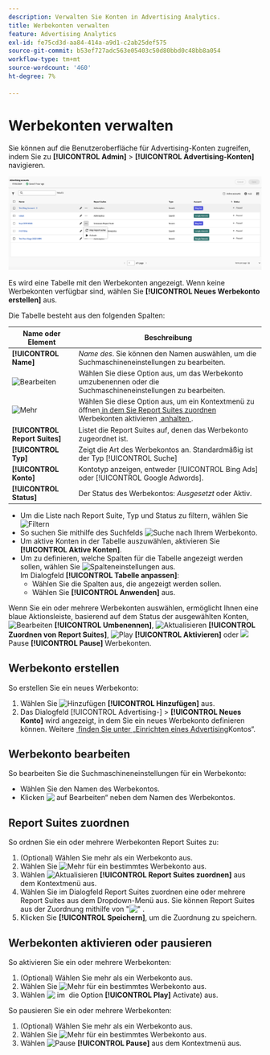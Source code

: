 ```yaml
---
description: Verwalten Sie Konten in Advertising Analytics.
title: Werbekonten verwalten
feature: Advertising Analytics
exl-id: fe75cd3d-aa84-414a-a9d1-c2ab25def575
source-git-commit: b53ef727adc563e05403c50d80bbd0c48bb8a054
workflow-type: tm+mt
source-wordcount: '460'
ht-degree: 7%

---
```


# Werbekonten verwalten

Sie können auf die Benutzeroberfläche für Advertising-Konten zugreifen, indem Sie zu **[!UICONTROL Admin]** > **[!UICONTROL Advertising-Konten]** navigieren.

![Advertising-Konten](assets/manage-ad-accounts.png)

Es wird eine Tabelle mit den Werbekonten angezeigt. Wenn keine Werbekonten verfügbar sind, wählen Sie **[!UICONTROL Neues Werbekonto erstellen]** aus.

Die Tabelle besteht aus den folgenden Spalten:

| Name oder Element | Beschreibung |
|---|---|
| **[!UICONTROL Name]** | *Name des*. Sie können den Namen auswählen, um die Suchmaschineneinstellungen zu bearbeiten. |
| ![Bearbeiten](https://spectrum.adobe.com/static/icons/workflow_18/Smock_Edit_18_N.svg) | Wählen Sie diese Option aus, um das Werbekonto umzubenennen oder die Suchmaschineneinstellungen zu bearbeiten. |
| ![Mehr](https://spectrum.adobe.com/static/icons/workflow_18/Smock_More_18_N.svg) | Wählen Sie diese Option aus, um ein Kontextmenü zu öffnen[&#x200B; in dem Sie Report Suites zuordnen](#map-reporting-suites) Werbekonten aktivieren [&#x200B; anhalten &#x200B;](#activate-or-pause-advertising-accounts). |
| **[!UICONTROL Report Suites]** | Listet die Report Suites auf, denen das Werbekonto zugeordnet ist. |
| **[!UICONTROL Typ]** | Zeigt die Art des Werbekontos an. Standardmäßig ist der Typ [!UICONTROL Suche] |
| **[!UICONTROL Konto]** | Kontotyp anzeigen, entweder [!UICONTROL Bing Ads] oder [!UICONTROL Google Adwords]. |
| **[!UICONTROL Status]** | Der Status des Werbekontos: *Ausgesetzt* oder Aktiv. |


- Um die Liste nach Report Suite, Typ und Status zu filtern, wählen Sie ![Filtern](https://spectrum.adobe.com/static/icons/workflow_18/Smock_Filter_18_N.svg)
- So suchen Sie mithilfe des Suchfelds ![Suche](https://spectrum.adobe.com/static/icons/workflow_18/Smock_Search_18_N.svg) nach Ihrem Werbekonto.
- Um aktive Konten in der Tabelle auszuwählen, aktivieren Sie **[!UICONTROL Aktive Konten]**.
- Um zu definieren, welche Spalten für die Tabelle angezeigt werden sollen, wählen Sie ![Spalteneinstellungen](https://spectrum.adobe.com/static/icons/workflow_18/Smock_ColumnSettings_18_N.svg) aus. <br/>Im Dialogfeld **[!UICONTROL Tabelle anpassen]**:
   - Wählen Sie die Spalten aus, die angezeigt werden sollen.
   - Wählen Sie **[!UICONTROL Anwenden]** aus.

Wenn Sie ein oder mehrere Werbekonten auswählen, ermöglicht Ihnen eine blaue Aktionsleiste, basierend auf dem Status der ausgewählten Konten, ![Bearbeiten](https://spectrum.adobe.com/static/icons/workflow_18/Smock_Edit_18_N.svg) **[!UICONTROL Umbenennen]**, ![Aktualisieren](https://spectrum.adobe.com/static/icons/workflow_18/Smock_Refresh_18_N.svg) **[!UICONTROL Zuordnen von Report Suites]**, ![Play](https://spectrum.adobe.com/static/icons/workflow_18/Smock_Play_18_N.svg) **[!UICONTROL Aktivieren]** oder ![](https://spectrum.adobe.com/static/icons/workflow_18/Smock_Pause_18_N.svg) Pause **[!UICONTROL Pause]** Werbekonten.

## Werbekonto erstellen

So erstellen Sie ein neues Werbekonto:

1. Wählen Sie ![Hinzufügen](https://spectrum.adobe.com/static/icons/workflow_18/Smock_AddCircle_18_N.svg) **[!UICONTROL Hinzufügen]** aus.
1. Das Dialogfeld [!UICONTROL Advertising-] > **[!UICONTROL Neues Konto]** wird angezeigt, in dem Sie ein neues Werbekonto definieren können. Weitere [&#x200B; finden Sie unter „Einrichten eines Advertising](aa-create-ad-account.md)Kontos“.


## Werbekonto bearbeiten

So bearbeiten Sie die Suchmaschineneinstellungen für ein Werbekonto:

- Wählen Sie den Namen des Werbekontos.
- Klicken ![&#x200B; auf &#x200B;](https://spectrum.adobe.com/static/icons/workflow_18/Smock_Edit_18_N.svg)Bearbeiten“ neben dem Namen des Werbekontos.

## Report Suites zuordnen

So ordnen Sie ein oder mehrere Werbekonten Report Suites zu:

1. (Optional) Wählen Sie mehr als ein Werbekonto aus.
1. Wählen Sie ![Mehr](https://spectrum.adobe.com/static/icons/workflow_18/Smock_More_18_N.svg) für ein bestimmtes Werbekonto aus.
1. Wählen ![Aktualisieren](https://spectrum.adobe.com/static/icons/workflow_18/Smock_Refresh_18_N.svg) **[!UICONTROL Report Suites zuordnen]** aus dem Kontextmenü aus.
1. Wählen Sie im Dialogfeld Report Suites zuordnen eine oder mehrere Report Suites aus dem Dropdown-Menü aus. Sie können Report Suites aus der Zuordnung mithilfe von &quot;![&quot; &#x200B;](https://spectrum.adobe.com/static/icons/ui_18/CrossSize400.svg).
1. Klicken Sie **[!UICONTROL Speichern]**, um die Zuordnung zu speichern.


## Werbekonten aktivieren oder pausieren

So aktivieren Sie ein oder mehrere Werbekonten:

1. (Optional) Wählen Sie mehr als ein Werbekonto aus.
1. Wählen Sie ![Mehr](https://spectrum.adobe.com/static/icons/workflow_18/Smock_More_18_N.svg) für ein bestimmtes Werbekonto aus.
1. Wählen ![&#x200B; im &#x200B;](https://spectrum.adobe.com/static/icons/workflow_18/Smock_Play_18_N.svg) die Option **[!UICONTROL Play]** Activate) aus.

So pausieren Sie ein oder mehrere Werbekonten:

1. (Optional) Wählen Sie mehr als ein Werbekonto aus.
1. Wählen Sie ![Mehr](https://spectrum.adobe.com/static/icons/workflow_18/Smock_More_18_N.svg) für ein bestimmtes Werbekonto aus.
1. Wählen ![Pause](https://spectrum.adobe.com/static/icons/workflow_18/Smock_Pause_18_N.svg) **[!UICONTROL Pause]** aus dem Kontextmenü aus.

